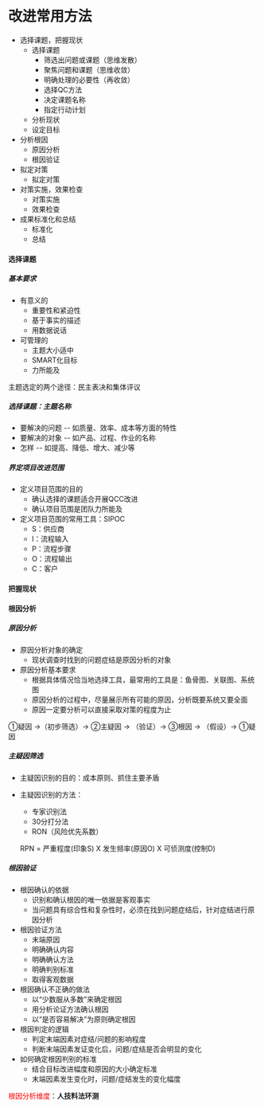 

# 改进常用方法

- 选择课题，把握现状
  - 选择课题
    - 筛选出问题或课题（思维发散）
    - 聚焦问题和课题（思维收敛）
    - 明确处理的必要性（再收敛）
    - 选择QC方法
    - 决定课题名称
    - 指定行动计划
  - 分析现状
  - 设定目标
- 分析根因
  - 原因分析
  - 根因验证
- 拟定对策
  - 拟定对策
- 对策实施，效果检查
  - 对策实施
  - 效果检查
- 成果标准化和总结
  - 标准化
  - 总结



#### 选择课题

##### 基本要求

- 有意义的
  - 重要性和紧迫性
  - 基于事实的描述
  - 用数据说话
- 可管理的
  - 主题大小适中
  - SMART化目标
  - 力所能及



主题选定的两个途径：民主表决和集体评议

##### 选择课题：主题名称

- 要解决的问题 -- 如质量、效率、成本等方面的特性
- 要解决的对象 -- 如产品、过程、作业的名称
- 怎样 -- 如提高、降低、增大、减少等



##### 界定项目改进范围

- 定义项目范围的目的
  - 确认选择的课题适合开展QCC改进
  - 确认项目范围是团队力所能及
- 定义项目范围的常用工具：SIPOC
  - S：供应商
  - I：流程输入
  - P：流程步骤
  - O：流程输出
  - C：客户



#### 把握现状



#### 根因分析

##### 原因分析

- 原因分析对象的确定
  - 现状调查时找到的问题症结是原因分析的对象
- 原因分析基本要求
  - 根据具体情况恰当地选择工具，最常用的工具是：鱼骨图、关联图、系统图
  - 原因分析的过程中，尽量展示所有可能的原因，分析既要系统又要全面
  - 原因一定要分析可以直接采取对策的程度为止

①疑因 ->（初步筛选）-> ②主疑因 -> （验证）->  ③根因  -> （假设）-> ①疑因 



##### 主疑因筛选

- 主疑因识别的目的：成本原则、抓住主要矛盾

- 主疑因识别的方法：

  - 专家识别法
  - 30分打分法
  - RON（风险优先系数）

  RPN = 严重程度(印象S) X 发生频率(原因O) X 可侦测度(控制D)

##### 根因验证

- 根因确认的依据
  - 识别和确认根因的唯一依据是客观事实
  - 当问题具有综合性和复杂性时，必须在找到问题症结后，针对症结进行原因分析
- 根因验证方法
  - 末端原因
  - 明确确认内容
  - 明确确认方法
  - 明确判别标准
  - 取得客观数据
- 根因确认不正确的做法
  - 以“少数服从多数”来确定根因
  - 用分析论证方法确认根因
  - 以“是否容易解决”为原则确定根因
- 根因判定的逻辑
  - 判定末端因素对症结/问题的影响程度
  - 判断末端因素发证变化后，问题/症结是否会明显的变化
- 如何确定根因判别的标准
  - 结合目标改进幅度和原因的大小确定标准
  - 末端因素发生变化时，问题/症结发生的变化幅度



<font color='red'>根因分析维度</font>：**人技料法环测**

